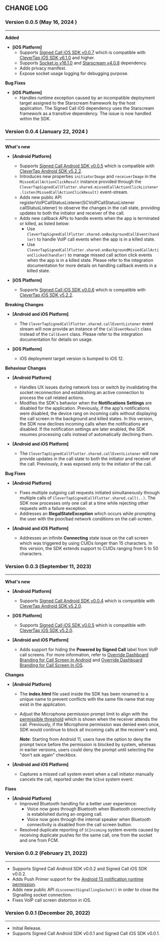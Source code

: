 ## CHANGE LOG

### Version 0.0.5 (May 16, 2024 )
-------------------------------------------

**Added**
* **[iOS Platform]**
  * Supports [Signed Call iOS SDK v0.0.7](https://github.com/CleverTap/clevertap-signedcall-ios-sdk/blob/main/CHANGELOG.md#version-007-march-15-2024) which is compatible with [CleverTap iOS SDK v6.1.0](https://github.com/CleverTap/clevertap-ios-sdk/blob/master/CHANGELOG.md#version-610-february-22-2024) and higher.
  * Supports [Socket.io v16.1.0](https://github.com/socketio/socket.io-client-swift/releases/tag/v16.1.0) and [Starscream v4.0.8](https://github.com/daltoniam/Starscream/releases/tag/4.0.8) dependency.
  * Adds privacy manifest.
  * Expose socket usage logging for debugging purpose.
  
**Bug Fixes**
* **[iOS Platform]**
  * Handles runtime exception caused by an incompatible deployment target assigned to the Starscream framework by the host application. The Signed Call iOS dependency uses the Starscream framework as a transitive dependency. The issue is now handled within the SDK.

### Version 0.0.4 (January 22, 2024 )
-------------------------------------------

**What's new**

* **[Android Platform]**
  * Supports [Signed Call Android SDK v0.0.5](https://repo1.maven.org/maven2/com/clevertap/android/clevertap-signedcall-sdk/0.0.5) which is compatible with [CleverTap Android SDK v5.2.2](https://github.com/CleverTap/clevertap-android-sdk/blob/master/docs/CTCORECHANGELOG.md#version-522-december-22-2023).
  * Introduces new properties `initiatorImage` and `receiverImage` in the `MissedCallActionClickResult` instance provided through the `CleverTapSignedCallFlutter.shared.missedCallActionClickListener.listen(MissedCallActionClickResult)` event-stream.
  * Adds new public API registerVoIPCallStatusListener(SCVoIPCallStatusListener callStatusListener) to observe the changes in the call state, providing updates to both the initiator and receiver of the call.
  * Adds new callback APIs to handle events when the app is terminated or killed, as listed below:
    * Use `CleverTapSignedCallFlutter.shared.onBackgroundCallEvent(handler)` to handle VoIP call events when the app is in a killed state. 
    * Use `CleverTapSignedCallFlutter.shared.onBackgroundMissedCallActionClicked(handler)` to manage missed call action click events when the app is in a killed state.
      Please refer to the integration documentation for more details on handling callback events in a killed state.

* **[iOS Platform]**
  * Supports [Signed Call iOS SDK v0.0.6](https://github.com/CleverTap/clevertap-signedcall-ios-sdk/blob/main/CHANGELOG.md#version-006-january-19-2024) which is compatible with [CleverTap iOS SDK v5.2.2](https://github.com/CleverTap/clevertap-ios-sdk/blob/master/CHANGELOG.md#version-522-november-21-2023).
  
**Breaking Changes**

* **[Android and iOS Platform]**
  * The `CleverTapSignedCallFlutter.shared.callEventListener` event stream will now provide an instance of the `CallEventResult` class instead of the `CallEvent` class. Please refer to the integration documentation for details on usage.
  
* **[iOS Platform]**
  * iOS deployment target version is bumped to iOS 12.

**Behaviour Changes**

* **[Android Platform]**
  * Handles UX issues during network loss or switch by invalidating the socket reconnection and establishing an active connection to process the call related actions.
  * Modifies the SDK's behavior when the **Notifications Settings** are disabled for the application. Previously, if the app's notifications were disabled, the device rang on incoming calls without displaying the call screen in the background and killed states. In this version, the SDK now declines incoming calls when the notifications are disabled. If the notification settings are later enabled, the SDK resumes processing calls instead of automatically declining them.

* **[Android and iOS Platform]**
  * The `CleverTapSignedCallFlutter.shared.callEventListener` will now provide updates in the call state to both the initiator and receiver of the call. Previously, it was exposed only to the initiator of the call.
  
**Bug Fixes**

* **[Android Platform]**
  * Fixes multiple outgoing call requests initiated simultaneously through multiple calls of `CleverTapSignedCallFlutter.shared.call(..)`. The SDK now processes only one call at a time while rejecting other requests with a failure exception.
  * Addresses an **IllegalStateException** which occurs while prompting the user with the poor/bad network conditions on the call-screen.

* **[Android and iOS Platform]**
   * Addresses an infinite **Connecting** state issue on the call screen which was triggered by using CUIDs longer than 15 characters. In this version, the SDK extends support to CUIDs ranging from 5 to 50 characters.       

### Version 0.0.3 (September 11, 2023)
-------------------------------------------

**What's new**

* **[Android Platform]**
  * Supports [Signed Call Android SDK v0.0.4](https://repo1.maven.org/maven2/com/clevertap/android/clevertap-signedcall-sdk/0.0.4) which is compatible with [CleverTap Android SDK v5.2.0](https://github.com/CleverTap/clevertap-android-sdk/blob/master/docs/CTCORECHANGELOG.md#version-520-august-10-2023).
  
* **[iOS Platform]**
  * Supports [Signed Call iOS SDK v0.0.5](https://github.com/CleverTap/clevertap-signedcall-ios-sdk/blob/main/CHANGELOG.md#version-005-aug-23-2023) which is compatible with [CleverTap iOS SDK v5.2.0](https://github.com/CleverTap/clevertap-ios-sdk/blob/master/CHANGELOG.md#version-520-august-16-2023).

* **[Android and iOS Platform]**
  * Adds support for hiding the **Powered by Signed Call** label from VoIP call screens. For more information, refer to [Override Dashboard Branding for Call Screen In Android](https://developer.clevertap.com/docs/signed-call-android-sdk#override-the-dashboard-branding-for-call-screen) and [Override Dashboard Branding for Call Screen In iOS](https://developer.clevertap.com/docs/signed-call-ios-sdk#override-the-dashboard-branding-for-call-screen).

**Changes**

* **[Android Platform]**
  * The **index.html** file used inside the SDK has been renamed to a unique name to prevent conflicts with the same file name that may exist in the application.
  * Adjust the Microphone permission prompt limit to align with the [permissible threshold](https://developer.android.com/about/versions/11/privacy/permissions#dialog-visibility) which is shown when the receiver attends the call. Previously, if the Microphone permission was denied even once, SDK would continue to block all incoming calls at the receiver's end. 

    ***Note***: Starting from Android 11, users have the option to deny the prompt twice before the permission is blocked by system, whereas in earlier versions, users could deny the prompt until selecting the "don't ask again" checkbox.
    
* **[Android and iOS Platform]**
  * Captures a missed call system event when a call initiator manually cancels the call, reported under the `SCEnd` system event.

**Fixes**

* **[Android Platform]**
  * Improved Bluetooth handling for a better user experience:
    * Voice now goes through Bluetooth when Bluetooth connectivity is established during an ongoing call.
    * Voice now goes through the internal speaker when Bluetooth connectivity is disabled from the call screen button.
  * Resolved duplicate reporting of `SCIncoming` system events caused by receiving duplicate pushes for the same call, one from the socket and one from FCM.

### Version 0.0.2 (February 21, 2022)
-------------------------------------------

* Supports Signed Call Android SDK v0.0.2 and Signed Call iOS SDK v0.0.2.
* Adds Push Primer support for the [Android 13 notification runtime permission](https://developer.android.com/develop/ui/views/notifications/notification-permission).
* Adds new public API `disconnectSignallingSocket()` in order to close the Signalling socket connection.
* Fixes VoIP call screen distortion in iOS.

### Version 0.0.1 (December 20, 2022)
-------------------------------------------

* Initial Release.
* Supports Signed Call Android SDK v0.0.1 and Signed Call iOS SDK v0.0.1.
